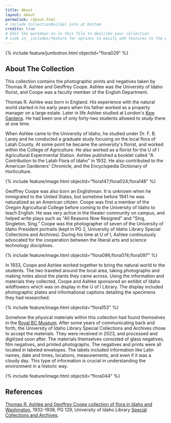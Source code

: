 ```yaml
---
title: About
layout: about
permalink: /about.html
# include CollectionBuilder info at bottom
credits: true
# Edit the markdown on in this file to describe your collection
# Look in _includes/feature for options to easily add features to the page
---
```

{% include feature/jumbotron.html objectid="flora029" %} 

## About The Collection

This collection contains the photographic prints and negatives taken by Thomas R. Ashlee and Geoffrey Coope. Ashlee was the University of Idaho florist, and Coope was a faculty member of the English Department. 

Thomas R. Ashlee was born in England. His experience with the natural world started in his early years when his father worked as a property manager on a large estate. Later in life Ashlee studied at London's [Kew Gardens](https://www.kew.org/kew-gardens). He had been one of only forty-two students allowed to study there at one time. 

When Ashlee came to the University of Idaho, he studied under Dr. F. B. Laney and he conducted a graduate study focusing on the local flora of Latah County. At some point he became the university's florist, and worked within the College of Agriculture. He also worked as a florist for the U of I Agricultural Experimental Station. Ashlee published a booklet called "A Contribution to the Latah Flora of Idaho" in 1932. He also contributed to the American Gardeners' Chronicle, and the Encyclopedia Dictionary of Horticulture. 

{% include feature/image.html objectid="flora147;flora024;flora148" %}

Geoffrey Coope was also born an Englishman. It is unknown when he immigrated to the United States, but sometime before 1941 he was naturalized as an American citizen. Coope was first a member of the Oregon Agricultural College before coming to the University of Idaho to teach English. He was very active in the theater community on campus, and helped write plays such as "All Reasons Now Resigned" and "Sing, Singleton, Sing." Coope was the photographer of seven of the University of Idaho President portraits (kept in PG 2, University of Idaho Library Special Collections and Archives). During his time at U of I, Ashlee continuously advocated for the cooperation between the liberal arts and science technology disciplines. 

{% include feature/image.html objectid="flora096;flora074;flora097" %}

In 1933, Coope and Ashlee worked together to bring the natural world to the students. The two traveled around the local area, taking photographs and making notes about the plants they came across. Using the information and materials they collected, Coope and Ashlee sponsored an exhibit of Idaho wildflowers which was on display in the U of I Library. The display included photographic plates and informational captions detailing the specimens they had researched.

{% include feature/image.html objectid="flora153" %}

Somehow the physical materials within this collection had found themselves in the [Royal BC Museum](https://royalbcmuseum.bc.ca). After some years of communicating back and forth, the University of Idaho Library Special Collections and Archives chose to accept the materials. They were received in 2023, and processed and digitized soon after. The materials themselves consisted of glass negatives, film negatives, and printed photographs. The negatives and prints were all located in labeled envelopes. The labels included information like Latin names, date and times, locations, measurements, and even if it was a cloudy day. This type of information is crucial in understanding the environment in a historic way.

{% include feature/image.html objectid="flora044" %}

## References

[Thomas R. Ashlee and Geoffrey Coope collection of flora in Idaho and Washington](https://archiveswest.orbiscascade.org/ark:80444/xv372138), 1932-1938, PG 129, University of Idaho Library [Special Collections and Archives](https://www.lib.uidaho.edu/special-collections/).
